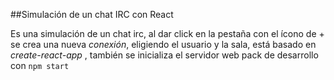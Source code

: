 ##Simulación de un chat IRC con React

Es una simulación de un chat irc, al dar click en la pestaña con el ícono de + se crea una nueva _conexión_, eligiendo el usuario y la sala, está basado en _create-react-app_ , también se inicializa el servidor web pack de desarrollo con `npm start`
